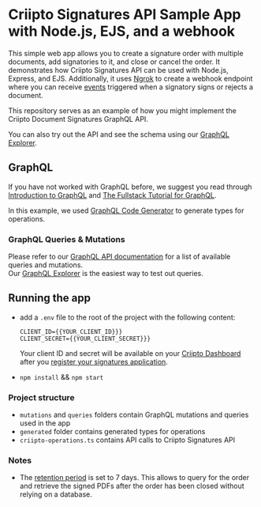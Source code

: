 # Criipto Signatures API Sample App with Node.js, EJS, and a webhook

This simple web app allows you to create a signature order with multiple documents, add signatories to it, and close or cancel the order. It demonstrates how Criipto Signatures API can be used with Node.js, Express, and EJS. Additionally, it uses [Ngrok](https://ngrok.com/) to create a webhook endpoint where you can receive [events](https://docs.criipto.com/signatures/webhooks/events/) triggered when a signatory signs or rejects a document.

This repository serves as an example of how you might implement the Criipto Document Signatures GraphQL API.

You can also try out the API and see the schema using our [GraphQL Explorer](https://signatures-api-prod.azurewebsites.net/v1/explorer).

## GraphQL

If you have not worked with GraphQL before, we suggest you read through [Introduction to GraphQL](https://graphql.org/learn/) and [The Fullstack Tutorial for GraphQL](https://www.howtographql.com/).

In this example, we used [GraphQL Code Generator](https://the-guild.dev/graphql/codegen) to generate types for operations.

### GraphQL Queries & Mutations

Please refer to our [GraphQL API documentation](https://docs.criipto.com/signatures/graphql/) for a list of available queries and mutations.  
Our [GraphQL Explorer](https://signatures-api-prod.azurewebsites.net/v1/explorer) is the easiest way to test out queries.

## Running the app

- add a `.env` file to the root of the project with the following content:

  ```
  CLIENT_ID={{YOUR_CLIENT_ID}}}
  CLIENT_SECRET={{YOUR_CLIENT_SECRET}}}
  ```

  Your client ID and secret will be available on your [Criipto Dashboard](https://dashboard.criipto.com/) after you [register your signatures application](https://docs.criipto.com/signatures/getting-started/register-application/).

- `npm install` && `npm start`

### Project structure

- `mutations` and `queries` folders contain GraphQL mutations and queries used in the app
- `generated` folder contains generated types for operations
- `criipto-operations.ts` contains API calls to Criipto Signatures API

### Notes

- The [retention period](https://docs.criipto.com/signatures/graphql/examples/#with-document-retention) is set to 7 days. This allows to query for the order and retrieve the signed PDFs after the order has been closed without relying on a database.
